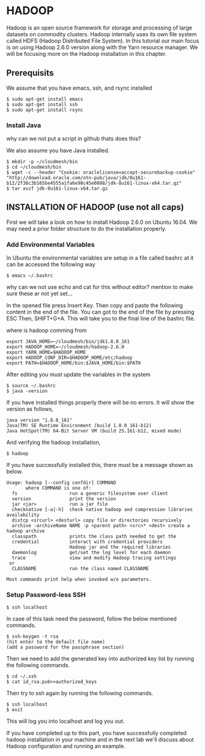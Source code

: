 # HADOOP	

Hadoop is an open source framework for storage and processing of large datasets
on commodity clusters. Hadoop internally uses its own file system called 
HDFS (Hadoop Distributed File System). In this tutorial our main focus is on 
using Hadoop 2.6.0 version along with the Yarn resource manager. We will be 
focusing more on the Hadoop installation in this chapter. 

## Prerequisits

We assume that you have emacs, ssh, and rsync installed

	$ sudo apt-get install emacs
	$ sudo apt-get install ssh
	$ sudo apt-get install rsync

### Install Java

why can we not put a script in github thats does this?

We also assume you have Java installed.

	$ mkdir -p ~/cloudmesh/bin
	$ cd ~/cloudmesh/bin
	$ wget -c --header "Cookie: oraclelicense=accept-securebackup-cookie" "http://download.oracle.com/otn-pub/java/jdk/8u161-b12/2f38c3b165be4555a1fa6e98c45e0808/jdk-8u161-linux-x64.tar.gz"
	$ tar xvzf jdk-8u161-linux-x64.tar.gz

## INSTALLATION OF HADOOP (use not all caps)

First we will take a look on how to install Hadoop 2.6.0 on Ubuntu 16.04. We may
need a prior folder structure to do the installation properly. 


### Add Environmental Variables

In Ubuntu the environmental variables are setup in a file called bashrc at it can be accessed the following way

	$ emacs ~/.bashrc


why can we not use echo and cat for this without editor?
mention to make sure these ar not yet set... 


In the opened file press Insert Key.
Then copy and paste the following content in the end of the file. You can got to the end of the file by pressing
ESC Then, SHIFT+G+A. This will take you to the final line of the bashrc file. 

where is hadoop comming from

```
export JAVA_HOME=~/cloudmesh/bin/jdk1.8.0_161
export HADOOP_HOME=~/cloudmesh/hadoop-2.6.0
export YARN_HOME=$HADOOP_HOME
export HADOOP_CONF_DIR=$HADOOP_HOME/etc/hadoop
export PATH=$HADOOP_HOME/bin:$JAVA_HOME/bin:$PATH
```

After editing you must update the variables in the system

```
$ source ~/.bashrc
$ java -version
```
If you have installed things properly there will be no errors. It will show the version as follows,

```
java version "1.8.0_161"
Java(TM) SE Runtime Environment (build 1.8.0_161-b12)
Java HotSpot(TM) 64-Bit Server VM (build 25.161-b12, mixed mode)
```
And verifying the hadoop installation,

```
$ hadoop
```
If you have successfully installed this, there must be a message shown as below.

```
Usage: hadoop [--config confdir] COMMAND
       where COMMAND is one of:
  fs                   run a generic filesystem user client
  version              print the version
  jar <jar>            run a jar file
  checknative [-a|-h]  check native hadoop and compression libraries availability
  distcp <srcurl> <desturl> copy file or directories recursively
  archive -archiveName NAME -p <parent path> <src>* <dest> create a hadoop archive
  classpath            prints the class path needed to get the
  credential           interact with credential providers
                       Hadoop jar and the required libraries
  daemonlog            get/set the log level for each daemon
  trace                view and modify Hadoop tracing settings
 or
  CLASSNAME            run the class named CLASSNAME

Most commands print help when invoked w/o parameters.
```

### Setup Password-less SSH

```
$ ssh localhost
```

In case of this task need the password, follow the below mentioned commands.

```
$ ssh-keygen -t rsa
(hit enter to the default file name)
(add a password for the passphrase section)
```

Then we need to add the generated key into authorized key list by running the following commands.

```
$ cd ~/.ssh
$ cat id_rsa.pub>>authorized_keys
```

Then try to ssh again by running the following commands.

```
$ ssh localhost
$ exit
```
This will log you into localhost and log you out.

If you have completed up to this part, you have successfully completed hadoop installation in your machine and in the next lab we'll discuss about Hadoop configuration and running an example.


